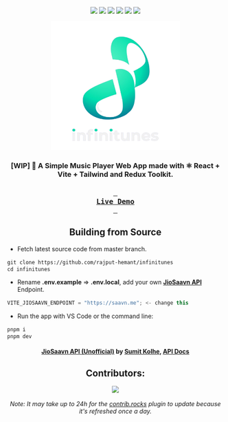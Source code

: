 <div align=center>

<!-- labels -->

![][views] ![][stars] ![][forks] ![][issues] ![][license] ![][repo-size]

<!-- logo/title -->

<picture>
  <source media="(prefers-color-scheme: dark, (max-width:300px))" srcset="./public/images/logo1920.png">
  <source media="(prefers-color-scheme: light,(max-width:300px))" srcset="./public/images/logo1500.png">
  <img src="./public/images/logo1920.png" width="300px" alt="infinitunes">
</picture>

### [WIP] 🎵 A Simple Music Player Web App made with ⚛️ React + Vite + Tailwind and Redux Toolkit.

### **[<kbd> <br> Live Demo <br> </kbd>][site]**

## Building from Source

</div>

- Fetch latest source code from master branch.

```console
git clone https://github.com/rajput-hemant/infinitunes
cd infinitunes
```

- Rename **.env.example** => **.env.local**, add your own [**JioSaavn API**][api] Endpoint.

```js
VITE_JIOSAAVN_ENDPOINT = "https://saavn.me"; <- change this
```

- Run the app with VS Code or the command line:

```console
pnpm i
pnpm dev
```

<div align = center>

#### [JioSaavn API (Unofficial)][api] by [Sumit Kolhe][cc], [API Docs][api-docs]

## Contributors:

[![][contributors]][contributors-graph]

_Note: It may take up to 24h for the [contrib.rocks][contrib-rocks] plugin to update because it's refreshed once a day._

</div>

<!----------------------------------{ Labels }--------------------------------->

[views]: https://komarev.com/ghpvc/?username=infinitunes&label=view%20counter&color=red&style=flat
[repo-size]: https://img.shields.io/github/repo-size/rajput-hemant/infinitunes
[issues]: https://img.shields.io/github/issues-raw/rajput-hemant/infinitunes
[license]: https://img.shields.io/github/license/rajput-hemant/infinitunes
[forks]: https://img.shields.io/github/forks/rajput-hemant/infinitunes?style=flat
[stars]: https://img.shields.io/github/stars/rajput-hemant/infinitunes
[contributors]: https://contrib.rocks/image?repo=rajput-hemant/infinitunes&max=500
[contributors-graph]: https://github.com/rajput-hemant/infinitunes/graphs/contributors
[contrib-rocks]: https://contrib.rocks/preview?repo=rajput-hemant%2Finfinitunes

<!-----------------------------------{ Links }---------------------------------->

[site]: https://infinitunes.vercel.app

<!------------------------------------{ api }----------------------------------->

[api]: https://github.com/sumitkolhe/jiosaavn-api
[api-docs]: https://docs.saavn.me
[cc]: https://github.com/sumitkolhe

